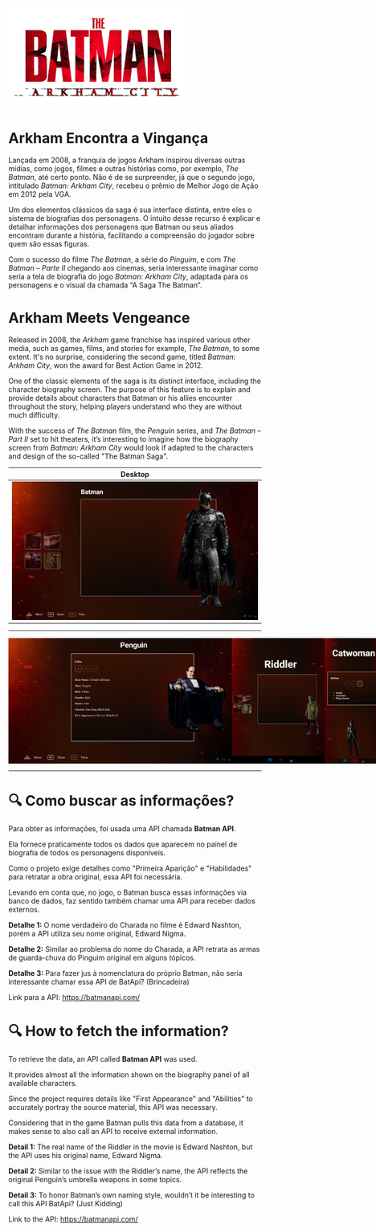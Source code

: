 <img src="./assets/thebatmanarkhamcitylogo.png" alt="logo" width="360"/>

# Arkham Encontra a Vingança

Lançada em 2008, a franquia de jogos Arkham inspirou diversas outras mídias, como jogos, filmes e outras histórias como, por exemplo, *The Batman*, até certo ponto. Não é de se surpreender, já que o segundo jogo, intitulado *Batman: Arkham City*, recebeu o prêmio de Melhor Jogo de Ação em 2012 pela VGA.

Um dos elementos clássicos da saga é sua interface distinta, entre eles o sistema de biografias dos personagens. O intuito desse recurso é explicar e detalhar informações dos personagens que Batman ou seus aliados encontram durante a história, facilitando a compreensão do jogador sobre quem são essas figuras.

Com o sucesso do filme *The Batman*, a série do *Pinguim*, e com *The Batman – Parte II* chegando aos cinemas, seria interessante imaginar como seria a tela de biografia do jogo *Batman: Arkham City*, adaptada para os personagens e o visual da chamada “A Saga The Batman”.

# Arkham Meets Vengeance

Released in 2008, the *Arkham* game franchise has inspired various other media, such as games, films, and stories for example, *The Batman*, to some extent. It's no surprise, considering the second game, titled *Batman: Arkham City*, won the award for Best Action Game in 2012.

One of the classic elements of the saga is its distinct interface, including the character biography screen. The purpose of this feature is to explain and provide details about characters that Batman or his allies encounter throughout the story, helping players understand who they are without much difficulty.

With the success of *The Batman* film, the *Penguin* series, and *The Batman – Part II* set to hit theaters, it’s interesting to imagine how the biography screen from *Batman: Arkham City* would look if adapted to the characters and design of the so-called "The Batman Saga".

| <div align="center">Desktop</div> |
|:--:|
| <img src="./preview/images/preview-desktop.png" alt="Preview Desktop" width="800"/> |

---
<div style="display: flex; justify-content: space-between; align-items: center;">
  <img src="./preview/images/preview-tv.png" alt="Preview TV" style="height: 250px; width: auto;"/>
  <img src="./preview/images/preview-ipadpro.png" alt="Preview IPad Pro" style="height: 250px; width: auto;"/>
  <img src="./preview/images/preview-phone.png" alt="Preview Celular" style="height: 250px; width: auto;"/>
</div>

---


# 🔍 Como buscar as informações?

Para obter as informações, foi usada uma API chamada **Batman API**.

Ela fornece praticamente todos os dados que aparecem no painel de biografia de todos os personagens disponíveis.

Como o projeto exige detalhes como "Primeira Aparição" e "Habilidades" para retratar a obra original, essa API foi necessária.

Levando em conta que, no jogo, o Batman busca essas informações via banco de dados, faz sentido também chamar uma API para receber dados externos.

**Detalhe 1:** O nome verdadeiro do Charada no filme é Edward Nashton, porém a API utiliza seu nome original, Edward Nigma.

**Detalhe 2:** Similar ao problema do nome do Charada, a API retrata as armas de guarda-chuva do Pinguim original em alguns tópicos.

**Detalhe 3:** Para fazer jus à nomenclatura do próprio Batman, não seria interessante chamar essa API de BatApi? (Brincadeira)

Link para a API: https://batmanapi.com/


# 🔍 How to fetch the information?

To retrieve the data, an API called **Batman API** was used.

It provides almost all the information shown on the biography panel of all available characters.

Since the project requires details like "First Appearance" and "Abilities" to accurately portray the source material, this API was necessary.

Considering that in the game Batman pulls this data from a database, it makes sense to also call an API to receive external information.

**Detail 1:** The real name of the Riddler in the movie is Edward Nashton, but the API uses his original name, Edward Nigma.

**Detail 2:** Similar to the issue with the Riddler’s name, the API reflects the original Penguin’s umbrella weapons in some topics.

**Detail 3:** To honor Batman’s own naming style, wouldn’t it be interesting to call this API BatApi? (Just Kidding)

Link to the API: https://batmanapi.com/

